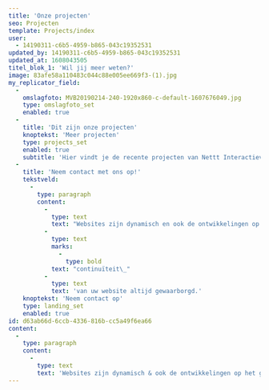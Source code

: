 ```yaml
---
title: 'Onze projecten'
seo: Projecten
template: Projects/index
user:
  - 14190311-c6b5-4959-b865-043c19352531
updated_by: 14190311-c6b5-4959-b865-043c19352531
updated_at: 1608043505
titel_blok_1: 'Wil jij meer weten?'
image: 83afe58a110483c044c88e005ee669f3-(1).jpg
my_replicator_field:
  -
    omslagfoto: MVB20190214-240-1920x860-c-default-1607676049.jpg
    type: omslagfoto_set
    enabled: true
  -
    title: 'Dit zijn onze projecten'
    knoptekst: 'Meer projecten'
    type: projects_set
    enabled: true
    subtitle: 'Hier vindt je de recente projecten van Nettt Interactieve Media.'
  -
    title: 'Neem contact met ons op!'
    tekstveld:
      -
        type: paragraph
        content:
          -
            type: text
            text: "Websites zijn dynamisch en ook de ontwikkelingen op het gebied van internet zijn voortdurend in beweging. Met een goedwerkende, mooie website bent er dan ook niet: grondig, periodiek onderhoud is een absolute must. Nettt is uw partner als het gaat om het onderhoud van techniek, inhoud, vindbaarheid en meer. Bij Nettt is de\_"
          -
            type: text
            marks:
              -
                type: bold
            text: "continuïteit\_"
          -
            type: text
            text: 'van uw website altijd gewaarborgd.'
    knoptekst: 'Neem contact op'
    type: landing_set
    enabled: true
id: d63ab66d-6ccb-4336-816b-cc5a49f6ea66
content:
  -
    type: paragraph
    content:
      -
        type: text
        text: 'Websites zijn dynamisch & ook de ontwikkelingen op het gebied van internet zijn voortdurend in beweging. Met een goedwerkende, mooie website ben je er dan ook niet: grondig, periodiek onderhoud is een absolute must. Nettt is jouw partner als het gaat om het onderhoud van techniek, inhoud, vindbaarheid & meer. Sparren? Ja, graag!'
---
```

